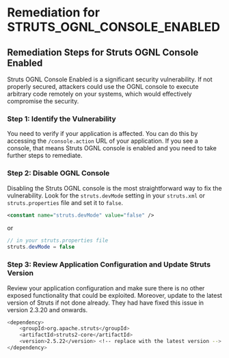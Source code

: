 # Remediation for STRUTS_OGNL_CONSOLE_ENABLED

## Remediation Steps for Struts OGNL Console Enabled

Struts OGNL Console Enabled is a significant security vulnerability. If not properly secured, attackers could use the OGNL console to execute arbitrary code remotely on your systems, which would effectively compromise the security.

### Step 1: Identify the Vulnerability
You need to verify if your application is affected. You can do this by accessing the `/console.action` URL of your application. If you see a console, that means  Struts OGNL console is enabled and you need to take further steps to remediate.

### Step 2: Disable OGNL Console 
Disabling the Struts OGNL console is the most straightforward way to fix the vulnerability. Look for the `struts.devMode` setting in your `struts.xml` or `struts.properties` file and set it to `false`.

```xml
<constant name="struts.devMode" value="false" />
```
or 

```java
// in your struts.properties file
struts.devMode = false
```

### Step 3: Review Application Configuration and Update Struts Version
Review your application configuration and make sure there is no other exposed functionality that could be exploited. Moreover, update to the latest version of Struts if not done already. They had have fixed this issue in version 2.3.20 and onwards.

```bash
<dependency>
    <groupId>org.apache.struts</groupId>
    <artifactId>struts2-core</artifactId>
    <version>2.5.22</version> <!-- replace with the latest version -->
</dependency>
```